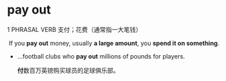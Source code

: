 # pay out

1 PHRASAL VERB 支付；花费（通常指一大笔钱）

​	If you **pay out** money, usually **a large amount**, you **spend it on something**.

* ...football clubs who **pay out** millions of pounds for players.

  **付**数百万英镑购买球员的足球俱乐部。


